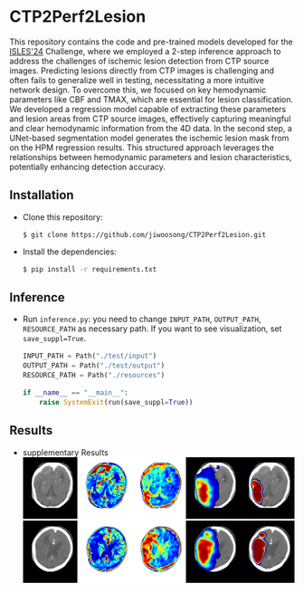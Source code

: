 # CTP2Perf2Lesion

This repository contains the code and pre-trained models developed for the [ISLES'24](https://isles-24.grand-challenge.org/) Challenge, where we employed a 2-step inference approach to address the challenges of ischemic lesion detection from CTP source images. 
Predicting lesions directly from CTP images is challenging and often fails to generalize well in testing, necessitating a more intuitive network design.
To overcome this, we focused on key hemodynamic parameters like CBF and TMAX, which are essential for lesion classification. 
We developed a regression model capable of extracting these parameters and lesion areas from CTP source images, effectively capturing meaningful and clear hemodynamic information from the 4D data. 
In the second step, a UNet-based segmentation model generates the ischemic lesion mask from on the HPM regression results. 
This structured approach leverages the relationships between hemodynamic parameters and lesion characteristics, potentially enhancing detection accuracy.



## Installation

* Clone this repository:
   ```
   $ git clone https://github.com/jiwoosong/CTP2Perf2Lesion.git
   ```

* Install the dependencies:
   ``` bash
   $ pip install -r requirements.txt
   ```

## Inference

* Run `inference.py`: you need to change  `INPUT_PATH`, `OUTPUT_PATH`, `RESOURCE_PATH` as necessary path. If you want to see visualization, set `save_suppl=True`.
   ```python
   INPUT_PATH = Path("./test/input")
   OUTPUT_PATH = Path("./test/output")
   RESOURCE_PATH = Path("./resources")
   ```
   ```python
   if __name__ == "__main__":
       raise SystemExit(run(save_suppl=True))
   ```
  
## Results

* supplementary Results
  <img src="/test/output/images/supplementary/0030.png">
  <img src="/test/output/images/supplementary/0040.png">
